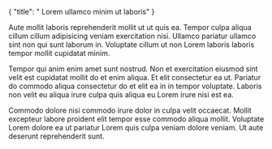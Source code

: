 {
  "title": " Lorem ullamco minim ut laboris"
}

Aute mollit laboris reprehenderit mollit ut ut quis ea. Tempor culpa aliqua cillum cillum adipisicing veniam exercitation nisi. Ullamco pariatur ullamco sint non qui sunt laborum in. Voluptate cillum ut non Lorem laboris laboris tempor mollit cupidatat minim.

Tempor qui anim enim amet sunt nostrud. Non et exercitation eiusmod sint velit est cupidatat mollit do et enim aliqua. Et elit consectetur ea ut. Pariatur do commodo aliqua consectetur do et elit ea in in tempor voluptate. Laboris non velit eu aliqua irure culpa quis aliqua eu Lorem irure nisi est ea.

Commodo dolore nisi commodo irure dolor in culpa velit occaecat. Mollit excepteur labore proident elit tempor esse commodo aliqua mollit. Voluptate Lorem dolore ea ut pariatur Lorem quis culpa veniam dolore veniam. Ut aute deserunt reprehenderit sunt.